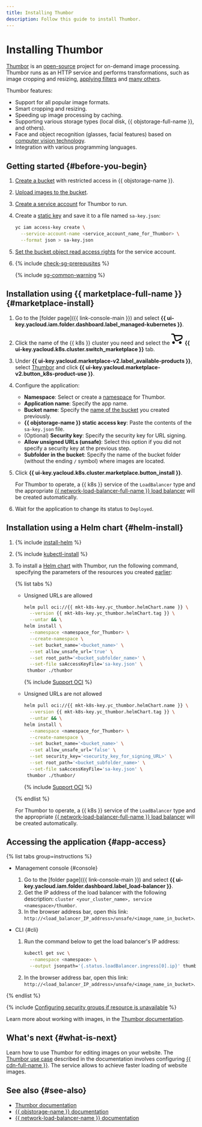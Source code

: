 ```yaml
---
title: Installing Thumbor
description: Follow this guide to install Thumbor.
---
```


# Installing Thumbor


[Thumbor](https://thumbor.readthedocs.io/en/latest/) is an [open-source](https://github.com/thumbor/thumbor) project for on-demand image processing. Thumbor runs as an HTTP service and performs transformations, such as image cropping and resizing, [applying filters](https://thumbor.readthedocs.io/en/latest/filters.html#available-filters) and [many others](https://thumbor.readthedocs.io/en/latest/imaging.html).

Thumbor features:
* Support for all popular image formats.
* Smart cropping and resizing.
* Speeding up image processing by caching.
* Supporting various storage types (local disk, {{ objstorage-full-name }}, and others).
* Face and object recognition (glasses, facial features) based on [computer vision technology](https://github.com/opencv/opencv).
* Integration with various programming languages.

## Getting started {#before-you-begin}

1. [Create a bucket](../../../storage/operations/buckets/create.md) with restricted access in {{ objstorage-name }}.
1. [Upload images to the bucket](../../../storage/operations/objects/upload.md#simple).
1. [Create a service account](../../../iam/operations/sa/create.md) for Thumbor to run.
1. Create a [static key](../../../iam/operations/authentication/manage-access-keys.md#create-access-key) and save it to a file named `sa-key.json`:

   ```bash
   yc iam access-key create \
     --service-account-name <service_account_name_for_Thumbor> \
     --format json > sa-key.json
   ```

1. [Set the bucket object read access rights](../../../storage/operations/objects/edit-acl.md) for the service account.

1. {% include [check-sg-prerequsites](../../../_includes/managed-kubernetes/security-groups/check-sg-prerequsites-lvl3.md) %}

    {% include [sg-common-warning](../../../_includes/managed-kubernetes/security-groups/sg-common-warning.md) %}

## Installation using {{ marketplace-full-name }} {#marketplace-install}

1. Go to the [folder page]({{ link-console-main }}) and select **{{ ui-key.yacloud.iam.folder.dashboard.label_managed-kubernetes }}**.
1. Click the name of the {{ k8s }} cluster you need and select the ![image](../../../_assets/console-icons/shopping-cart.svg) **{{ ui-key.yacloud.k8s.cluster.switch_marketplace }}** tab.
1. Under **{{ ui-key.yacloud.marketplace-v2.label_available-products }}**, select [Thumbor](/marketplace/products/yc/thumbor) and click **{{ ui-key.yacloud.marketplace-v2.button_k8s-product-use }}**.
1. Configure the application:
   * **Namespace**: Select or create a [namespace](../../concepts/index.md#namespace) for Thumbor.
   * **Application name**: Specify the app name.
   * **Bucket name**: Specify the [name of the bucket](#before-you-begin) you created previously.
   * **{{ objstorage-name }} static access key**: Paste the contents of the `sa-key.json` file.
   * (Optional) **Security key**: Specify the security key for URL signing.
   * **Allow unsigned URLs (unsafe)**: Select this option if you did not specify a security key at the previous step.
   * **Subfolder in the bucket**: Specify the name of the bucket folder (without the ending `/` symbol) where images are located.
1. Click **{{ ui-key.yacloud.k8s.cluster.marketplace.button_install }}**.

    For Thumbor to operate, a {{ k8s }} service of the `LoadBalancer` type and the appropriate [{{ network-load-balancer-full-name }} load balancer](../../../network-load-balancer) will be created automatically.

1. Wait for the application to change its status to `Deployed`.

## Installation using a Helm chart {#helm-install}

1. {% include [install-helm](../../../_includes/managed-kubernetes/helm-install.md) %}

1. {% include [kubectl-install](../../../_includes/managed-kubernetes/kubectl-install.md) %}

1. To install a [Helm chart](https://helm.sh/docs/topics/charts/) with Thumbor, run the following command, specifying the parameters of the resources you created [earlier](#before-you-begin):

   {% list tabs %}

   - Unsigned URLs are allowed

     ```bash
     helm pull oci://{{ mkt-k8s-key.yc_thumbor.helmChart.name }} \
       --version {{ mkt-k8s-key.yc_thumbor.helmChart.tag }} \
       --untar && \
     helm install \
       --namespace <namespace_for_Thumbor> \
       --create-namespace \
       --set bucket_name='<bucket_name>' \
       --set allow_unsafe_url='true' \
       --set root_path='<bucket_subfolder_name>' \
       --set-file saAccessKeyFile='sa-key.json' \
      thumbor ./thumbor
     ```

     {% include [Support OCI](../../../_includes/managed-kubernetes/note-helm-experimental-oci.md) %}

   - Unsigned URLs are not allowed

     ```bash
     helm pull oci://{{ mkt-k8s-key.yc_thumbor.helmChart.name }} \
       --version {{ mkt-k8s-key.yc_thumbor.helmChart.tag }} \
       --untar && \
     helm install \
       --namespace <namespace_for_Thumbor> \
       --create-namespace \
       --set bucket_name='<bucket_name>' \
       --set allow_unsafe_url='false' \
       --set security_key='<security_key_for_signing_URL>' \
       --set root_path='<bucket_subfolder_name>' \
       --set-file saAccessKeyFile='sa-key.json' \
      thumbor ./thumbor/
     ```

     {% include [Support OCI](../../../_includes/managed-kubernetes/note-helm-experimental-oci.md) %}

   {% endlist %}

    For Thumbor to operate, a {{ k8s }} service of the `LoadBalancer` type and the appropriate [{{ network-load-balancer-full-name }} load balancer](../../../network-load-balancer) will be created automatically.

## Accessing the application {#app-access}

{% list tabs group=instructions %}

- Management console {#console}

  1. Go to the [folder page]({{ link-console-main }}) and select **{{ ui-key.yacloud.iam.folder.dashboard.label_load-balancer }}**.
  1. Get the IP address of the load balancer with the following description: `cluster <your_cluster_name>, service <namespace>/thumbor`.
  1. In the browser address bar, open this link: `http://<load_balancer_IP_address>/unsafe/<image_name_in_bucket>`.

- CLI {#cli}

  1. Run the command below to get the load balancer's IP address:

     ```bash
     kubectl get svc \
       --namespace <namespace> \
       --output jsonpath='{.status.loadBalancer.ingress[0].ip}' thumbor
     ```

  1. In the browser address bar, open this link: `http://<load_balancer_IP_address>/unsafe/<image_name_in_bucket>`.

{% endlist %}

{% include [Configuring security groups if resource is unavailable](../../../_includes/managed-kubernetes/security-groups/check-sg-if-url-unavailable-lvl3.md) %}

Learn more about working with images, in the [Thumbor documentation](https://thumbor.readthedocs.io/en/latest/imaging.html).

## What's next {#what-is-next}

Learn how to use Thumbor for editing images on your website. The [Thumbor use case](../../tutorials/marketplace/thumbor.md) described in the documentation involves configuring [{{ cdn-full-name }}](../../../cdn/concepts/index.md). The service allows to achieve faster loading of website images.

## See also {#see-also}

* [Thumbor documentation](https://thumbor.readthedocs.io/en/latest/)
* [{{ objstorage-name }} documentation](../../../storage/)
* [{{ network-load-balancer-name }} documentation](../../../network-load-balancer/)

